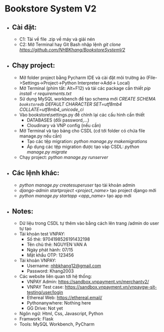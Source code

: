# Bookstore System V2


* **Cài đặt:**
    -
    - C1: Tải về file .zip về máy và giải nén
    - C2: Mở Terminal hay Git Bash nhập lệnh *git clone https://github.com/NHBKhang/BookstoreSystemV2*


* **Chạy project:**
    - 
    - Mở folder project bằng Pycharm IDE và cài đặt môi trường ảo (File->Settings->Project->Python Interpreter->Add->
          Local)
    - Mở Terminal (phím tắt: Alt+F12) và tải các package cần thiết *pip install -r requirements.txt*
    - Sử dụng MySQL workbench để tạo schema mới *CREATE SCHEMA `bookstoredb` DEFAULT CHARACTER SET=utf8mb4
      COLLATE=utf8mb4_unicode_ci*
    - Vào bookstore\settings.py để chỉnh lại các cấu hình cần thiết 
        + DATABASES (đổi password,...)
        + Cloudinary và VNP config (nếu cần)
    - Mở Terminal và tạo bảng cho CSDL (cd tới folder có chứa file manage.py nếu cần)
        + Tạo các tệp migration: *python manage.py makemigrations*
        + Áp dụng các tệp migration được tạo vàp CSDL: *python manage.py migrate*
    - Chạy project: *python manage.py runserver*


* **Các lệnh khác:**
    - 
    - *python manage.py createsuperuser* tạo tài khoản admin 
    - *django-admin startproject <project_name>* tạo project django mới
    - *python manage.py startapp <app_name>* tạo app mới

* Notes: 
  - 
  - Dữ liệu trong CSDL tự thêm vào bằng cách lên trang /admin do user tự tạo
  - Tài khoản test VNPAY:
    + Số thẻ: 9704198526191432198
    + Tên chủ thẻ: NGUYEN VAN A
    + Ngày phát hành: 07/15
    + Mật khẩu OTP: 123456
  - Tài khoản VNPAY:
    + Username: nhbkhang12@gmail.com
    + Password: Khang2003
  - Các website liên quan tới hệ thống:
    + VNPAY Admin: https://sandbox.vnpayment.vn/merchantv2/
    + VNPAY Test case: https://sandbox.vnpayment.vn/vnpaygw-sit-testing/user/login
    + Ethereal Web: https://ethereal.email/
    + Pythonanywhere: Nothing here
    + GG Drive: Not yet
  - Ngôn ngữ: Html, Css, Javascript, Python
  - Framwork: Flask
  - Tools: MySQL Workbench, PyCharm

